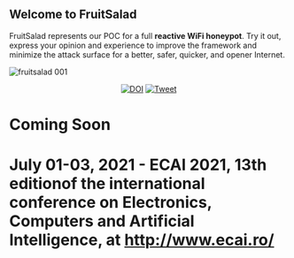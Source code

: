 ## Welcome to FruitSalad

FruitSalad represents our POC for a full **reactive WiFi honeypot**. Try it out, express your opinion and experience to improve the framework and minimize the attack surface for a better, safer, quicker, and opener Internet.

![fruitsalad 001](https://user-images.githubusercontent.com/69745175/121582920-4c2e1580-ca38-11eb-911b-c905587ddcb5.png)

<p align="center">
  <a href="https://doi.org/10.5281/zenodo.4915653"><img src="https://zenodo.org/badge/DOI/10.5281/zenodo.4915653.svg" alt="DOI"></a>
  <a href="https://twitter.com/intent/tweet?text=FruitSalad+-+a+reactive+WiFi+honeypot&amp;url=https%3A%2F%2Fgithub.com%2Fctinnil%FruitSalad.git&amp;via=ctinnil">
      <img src="https://img.shields.io/twitter/url?url=https%3A%2F%2Fgithub.com%2Fctinnil%FruitSalad.git" alt="Tweet">
  </a>
</p>

# Coming Soon 

# July 01-03, 2021 - ECAI 2021, 13th editionof the international conference on Electronics, Computers and Artificial Intelligence, at http://www.ecai.ro/
